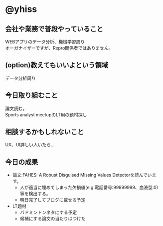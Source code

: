 # @yhiss

## 会社や業務で普段やっていること
WEBアプリのデータ分析、機械学習周り  
オーガナイザーですが、Repro関係者ではありません。

## (option)教えてもいいよという領域
データ分析周り

## 今日取り組むこと
論文読む。  
Sports analyst meetupのLT用の題材探し

## 相談するかもしれないこと
UX、UI詳しい人いたら...

## 今日の成果
- 論文:FAHES: A Robust Disguised Missing Values Detectorを読んでいます。
  - 人が適当に埋めてしまった欠損値(e.g.電話番号:99999999、血液型:0)等を検出する。
  - 明日完了してブログに載せる予定
- LT題材
  - バドミントンネタにする予定
  - 候補にする論文の当たりはつけた
